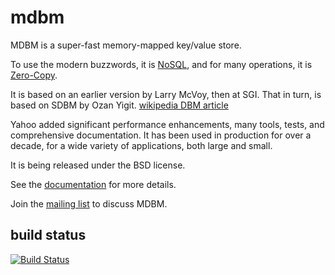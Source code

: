 mdbm
=======

MDBM is a super-fast memory-mapped key/value store.

To use the modern buzzwords, it is [NoSQL](http://en.wikipedia.org/wiki/NoSQL), and for
many operations, it is [Zero-Copy](http://en.wikipedia.org/wiki/Zero-copy).

It is based on an earlier version by Larry McVoy,
then at SGI. That in turn, is based on SDBM by
Ozan Yigit. [wikipedia DBM article](http://en.wikipedia.org/wiki/Dbm)

Yahoo added significant performance enhancements,
many tools, tests, and comprehensive documentation.
It has been used in production for over a decade,
for a wide variety of applications, both large and small.

It is being released under the BSD license.

See the [documentation](http://yahoo.github.io/mdbm/) for more details.

Join the [mailing list](https://groups.yahoo.com/groups/mdbm-users/) to discuss MDBM.


build status
------------

[![Build Status](https://travis-ci.org/yahoo/mdbm.svg?branch=master)](https://travis-ci.org/yahoo/mdbm)
